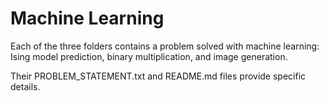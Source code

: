 # Machine Learning

Each of the three folders contains a problem solved with machine learning: 
Ising model prediction, binary multiplication, and image generation.

Their PROBLEM_STATEMENT.txt and README.md files provide specific details.
